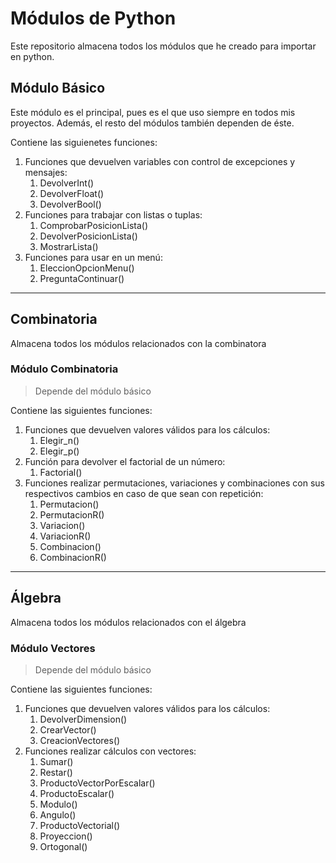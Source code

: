 # Módulos de Python

Este repositorio almacena todos los módulos que he creado para importar en python.

## Módulo Básico

Este módulo es el principal, pues es el que uso siempre en todos mis proyectos.
Además, el resto del módulos también dependen de éste.

Contiene las siguienetes funciones:

1. Funciones que devuelven variables con control de excepciones y mensajes:
   1. DevolverInt()
   2. DevolverFloat()
   3. DevolverBool()
3. Funciones para trabajar con listas o tuplas:
   1. ComprobarPosicionLista()
   2. DevolverPosicionLista()
   3. MostrarLista()
4. Funciones para usar en un menú:
   1. EleccionOpcionMenu()
   2. PreguntaContinuar()

---

## Combinatoria

Almacena todos los módulos relacionados con la combinatora

### Módulo Combinatoria

> Depende del módulo básico

Contiene las siguientes funciones:

1. Funciones que devuelven valores válidos para los cálculos:
   1. Elegir_n()
   2. Elegir_p()
3. Función para devolver el factorial de un número:
   1. Factorial()
4. Funciones realizar permutaciones, variaciones y combinaciones con sus respectivos cambios en caso de que sean con repetición:
   1. Permutacion()
   2. PermutacionR()
   3. Variacion()
   4. VariacionR()
   5. Combinacion()
   6. CombinacionR()

---

## Álgebra

Almacena todos los módulos relacionados con el álgebra

### Módulo Vectores

> Depende del módulo básico

Contiene las siguientes funciones:


1. Funciones que devuelven valores válidos para los cálculos:
   1. DevolverDimension()
   2. CrearVector()
   3. CreacionVectores()
4. Funciones realizar cálculos con vectores:
   1. Sumar()
   2. Restar()
   3. ProductoVectorPorEscalar()
   4. ProductoEscalar()
   5. Modulo()
   6. Angulo()
   7. ProductoVectorial()
   8. Proyeccion()
   9. Ortogonal()

